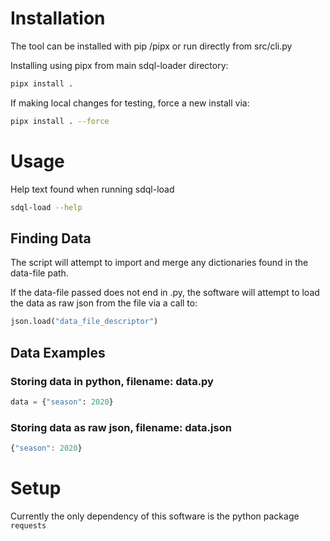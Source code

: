 # Installation
The tool can be installed with pip /pipx or run directly from src/cli.py

Installing using pipx from main sdql-loader directory:

```bash
pipx install .
```

If making local changes for testing, force a new install via:
```bash
pipx install . --force
```

# Usage 
Help text found when running sdql-load
```bash
sdql-load --help
```

## Finding Data
The script will attempt to import and merge any dictionaries found in the data-file path.

If the data-file passed does not end in .py, the software will attempt to load the data as raw json from the file via a call to:
```python
json.load("data_file_descriptor")
```

## Data Examples 
### Storing data in python, filename: data.py
```python
data = {"season": 2020}
```

### Storing data as raw json, filename: data.json
```javascript
{"season": 2020}
```

# Setup
Currently the only dependency of this software is the python package `requests`

